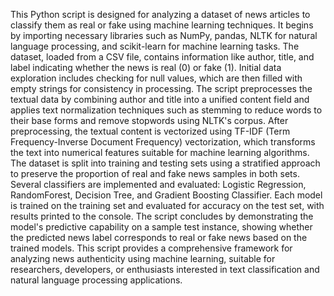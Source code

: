 This Python script is designed for analyzing a dataset of news articles to classify them as real or fake using machine learning techniques. It begins by importing necessary libraries such as NumPy, pandas, NLTK for natural language processing, and scikit-learn for machine learning tasks. The dataset, loaded from a CSV file, contains information like author, title, and label indicating whether the news is real (0) or fake (1). Initial data exploration includes checking for null values, which are then filled with empty strings for consistency in processing. The script preprocesses the textual data by combining author and title into a unified content field and applies text normalization techniques such as stemming to reduce words to their base forms and remove stopwords using NLTK's corpus. After preprocessing, the textual content is vectorized using TF-IDF (Term Frequency-Inverse Document Frequency) vectorization, which transforms the text into numerical features suitable for machine learning algorithms. The dataset is split into training and testing sets using a stratified approach to preserve the proportion of real and fake news samples in both sets. Several classifiers are implemented and evaluated: Logistic Regression, RandomForest, Decision Tree, and Gradient Boosting Classifier. Each model is trained on the training set and evaluated for accuracy on the test set, with results printed to the console. The script concludes by demonstrating the model's predictive capability on a sample test instance, showing whether the predicted news label corresponds to real or fake news based on the trained models. This script provides a comprehensive framework for analyzing news authenticity using machine learning, suitable for researchers, developers, or enthusiasts interested in text classification and natural language processing applications.
